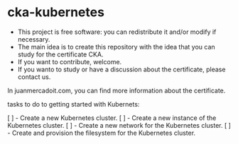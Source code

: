 # cka-kubernetes

- This project is free software: you can redistribute it and/or modify if necessary.
- The main idea is to create this repository with the idea that you can study for the certificate CKA.
- If you want to contribute, welcome.
- If you wanto to study or have a discussion about the certificate, please contact us.

In juanmercadoit.com, you can find more information about the certificate.

tasks to do to getting started with Kubernets:

[ ] - Create a new Kubernetes cluster.
[ ] - Create a new instance of the Kubernetes cluster.
[ ] - Create a new network for the Kubernetes cluster.
[ ] - Create and provision the filesystem for the Kubernetes cluster.
